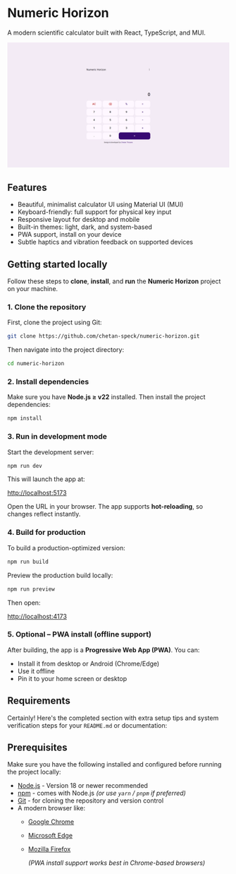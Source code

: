 # Numeric Horizon

A modern scientific calculator built with React, TypeScript, and MUI.

![Screenshot](./public/screenshots/screenshot-1920x1080.png)

## Features

- Beautiful, minimalist calculator UI using Material UI (MUI)
- Keyboard-friendly: full support for physical key input
- Responsive layout for desktop and mobile
- Built-in themes: light, dark, and system-based
- PWA support, install on your device
- Subtle haptics and vibration feedback on supported devices

## Getting started locally

Follow these steps to **clone**, **install**, and **run** the **Numeric Horizon** project on your machine.

### 1. Clone the repository

First, clone the project using Git:

```bash
git clone https://github.com/chetan-speck/numeric-horizon.git
```

Then navigate into the project directory:

```bash
cd numeric-horizon
```

### 2. Install dependencies

Make sure you have **Node.js ≥ v22** installed. Then install the project dependencies:

```bash
npm install
```

### 3. Run in development mode

Start the development server:

```bash
npm run dev
```

This will launch the app at:

[http://localhost:5173](http://localhost:5173)

Open the URL in your browser. The app supports **hot-reloading**, so changes reflect instantly.

### 4. Build for production

To build a production-optimized version:

```bash
npm run build
```

Preview the production build locally:

```bash
npm run preview
```

Then open:

[http://localhost:4173](http://localhost:4173)

### 5. Optional – PWA install (offline support)

After building, the app is a **Progressive Web App (PWA)**. You can:

- Install it from desktop or Android (Chrome/Edge)
- Use it offline
- Pin it to your home screen or desktop

## Requirements

Certainly! Here's the completed section with extra setup tips and system verification steps for your `README.md` or documentation:

## Prerequisites

Make sure you have the following installed and configured before running the project locally:

- [Node.js](https://nodejs.org/en/) - Version 18 or newer recommended
- [npm](https://www.npmjs.com/) - comes with Node.js _(or use `yarn` / `pnpm` if preferred)_
- [Git](https://git-scm.com/) - for cloning the repository and version control
- A modern browser like:
  - [Google Chrome](https://www.google.com/chrome/)
  - [Microsoft Edge](https://www.microsoft.com/edge)
  - [Mozilla Firefox](https://www.mozilla.org/firefox/)

    _(PWA install support works best in Chrome-based browsers)_
